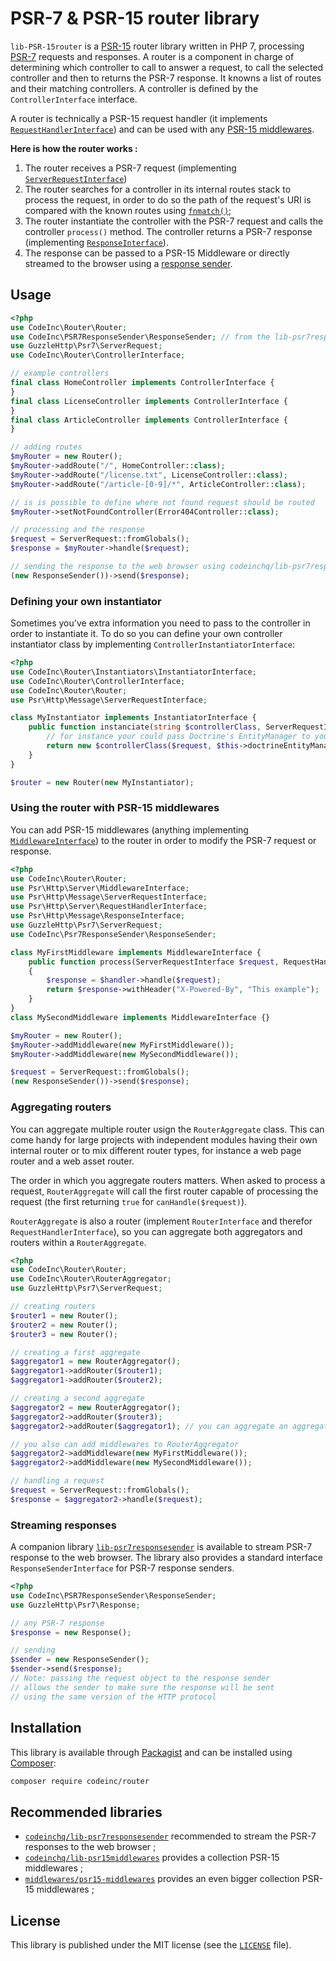 # PSR-7 & PSR-15 router library

`lib-PSR-15router` is a [PSR-15](https://www.php-fig.org/psr/psr-15/) router library written in PHP 7, processing [PSR-7](https://www.php-fig.org/psr/psr-7/) requests and responses. A router is a component in charge of determining which controller to call to answer a request, to call the selected controller and then to returns the PSR-7 response. It knowns a list of routes and their matching controllers. A controller is defined by the `ControllerInterface` interface. 

A router is technically a PSR-15 request handler (it implements [`RequestHandlerInterface`](https://www.php-fig.org/psr/psr-15/#21-psrhttpserverrequesthandlerinterface)) and can be used with any [PSR-15 middlewares](https://www.php-fig.org/psr/psr-15/#22-psrhttpservermiddlewareinterface). 

**Here is how the router works :**
1. The router receives a PSR-7 request (implementing [`ServerRequestInterface`](https://www.php-fig.org/psr/psr-7/#321-psrhttpmessageserverrequestinterface))
2. The router searches for a controller in its internal routes stack to process the request, in order to do so the path of the request's URI is compared with the known routes using [`fnmatch()`](http://php.net/manual/fr/function.fnmatch.php);
4. The router instantiate the controller with the PSR-7 request and calls the controller `process()` method. The controller returns a PSR-7 response (implementing [`ResponseInterface`](https://www.php-fig.org/psr/psr-7/#33-psrhttpmessageresponseinterface)).
7. The response can be passed to a PSR-15 Middleware or directly streamed to the browser using a [response sender](#streaming-responses).



## Usage

```php
<?php
use CodeInc\Router\Router;
use CodeInc\PSR7ResponseSender\ResponseSender; // from the lib-psr7responsesender package
use GuzzleHttp\Psr7\ServerRequest;
use CodeInc\Router\ControllerInterface; 

// example controllers
final class HomeController implements ControllerInterface { 
} 
final class LicenseController implements ControllerInterface { 
} 
final class ArticleController implements ControllerInterface { 
} 

// adding routes
$myRouter = new Router();
$myRouter->addRoute("/", HomeController::class); 
$myRouter->addRoute("/license.txt", LicenseController::class); 
$myRouter->addRoute("/article-[0-9]/*", ArticleController::class); 

// is is possible to define where not found request should be routed
$myRouter->setNotFoundController(Error404Controller::class);

// processing and the response
$request = ServerRequest::fromGlobals();
$response = $myRouter->handle($request);

// sending the response to the web browser using codeinchq/lib-psr7responsesender
(new ResponseSender())->send($response);
```

### Defining your own instantiator
Sometimes you've extra information you need to pass to the controller in order to instantiate it. To do so you can define your own controller instantiator class by implementing `ControllerInstantiatorInterface`:

```php
<?php
use CodeInc\Router\Instantiators\InstantiatorInterface;
use CodeInc\Router\ControllerInterface;
use CodeInc\Router\Router;
use Psr\Http\Message\ServerRequestInterface;

class MyInstantiator implements InstantiatorInterface {
    public function instanciate(string $controllerClass, ServerRequestInterface $request):ControllerInterface {
    	// for instance your could pass Doctrine's EntityManager to your controllers
        return new $controllerClass($request, $this->doctrineEntityManager);        
    }
}

$router = new Router(new MyInstantiator);
```

### Using the router with PSR-15 middlewares

You can add PSR-15 middlewares (anything implementing [`MiddlewareInterface`](https://www.php-fig.org/psr/psr-15/#22-psrhttpservermiddlewareinterface)) to the router in order to modify the PSR-7 request or response. 

```php
<?php 
use CodeInc\Router\Router;
use Psr\Http\Server\MiddlewareInterface;
use Psr\Http\Message\ServerRequestInterface;
use Psr\Http\Server\RequestHandlerInterface;
use Psr\Http\Message\ResponseInterface;
use GuzzleHttp\Psr7\ServerRequest;
use CodeInc\Psr7ResponseSender\ResponseSender; 

class MyFirstMiddleware implements MiddlewareInterface {
	public function process(ServerRequestInterface $request, RequestHandlerInterface $handler): ResponseInterface 
	{
		$response = $handler->handle($request);
		return $response->withHeader("X-Powered-By", "This example");
    }
}
class MySecondMiddleware implements MiddlewareInterface {}

$myRouter = new Router();
$myRouter->addMiddleware(new MyFirstMiddleware());
$myRouter->addMiddleware(new MySecondMiddleware());

$request = ServerRequest::fromGlobals();
(new ResponseSender())->send($response);
```

### Aggregating routers

You can aggregate multiple router usign the `RouterAggregate` class. This can come handy for large projects with independent modules having their own internal router or to mix different router types, for instance a web page router and a web asset router.

The order in which you aggregate routers matters. When asked to process a request, `RouterAggregate` will call the first router capable of processing the request (the first returning `true` for `canHandle($request)`).  

`RouterAggregate` is also a router (implement `RouterInterface` and therefor `RequestHandlerInterface`), so you can aggregate both aggregators and routers within a `RouterAggregate`.

```php
<?php
use CodeInc\Router\Router;
use CodeInc\Router\RouterAggregator;
use GuzzleHttp\Psr7\ServerRequest;

// creating routers 
$router1 = new Router();
$router2 = new Router();
$router3 = new Router();

// creating a first aggregate
$aggregator1 = new RouterAggregator();
$aggregator1->addRouter($router1);
$aggregator1->addRouter($router2);

// creating a second aggregate
$aggregator2 = new RouterAggregator();
$aggregator2->addRouter($router3);
$aggregator2->addRouter($aggregator1); // you can aggregate an aggregator 

// you also can add middlewares to RouterAggregator
$aggregator2->addMiddleware(new MyFirstMiddleware());
$aggregator2->addMiddleware(new MySecondMiddleware());

// handling a request 
$request = ServerRequest::fromGlobals();
$response = $aggregator2->handle($request);
```

### Streaming responses

A companion library [`lib-psr7responsesender`](https://github.com/CodeIncHQ/lib-psr7responsesender) is available to stream PSR-7 response to the web browser. The library also provides a standard interface `ResponseSenderInterface` for PSR-7 response senders.
```php
<?php 
use CodeInc\PSR7ResponseSender\ResponseSender;
use GuzzleHttp\Psr7\Response;

// any PSR-7 response 
$response = new Response();

// sending 
$sender = new ResponseSender();
$sender->send($response); 
// Note: passing the request object to the response sender 
// allows the sender to make sure the response will be sent
// using the same version of the HTTP protocol
```

## Installation

This library is available through [Packagist](https://packagist.org/packages/codeinc/router) and can be installed using [Composer](https://getcomposer.org/): 

```bash
composer require codeinc/router
```

## Recommended libraries
* [`codeinchq/lib-psr7responsesender`](https://packagist.org/packages/codeinchq/lib-psr7responsesender) recommended to stream the PSR-7 responses to the web browser ;
* [`codeinchq/lib-psr15middlewares`](https://packagist.org/packages/codeinchq/lib-psr15middlewares) provides a collection PSR-15 middlewares ;
* [`middlewares/psr15-middlewares`](https://github.com/middlewares/psr15-middlewares) provides an even bigger collection PSR-15 middlewares ;


## License 
This library is published under the MIT license (see the [`LICENSE`](LICENSE) file).


